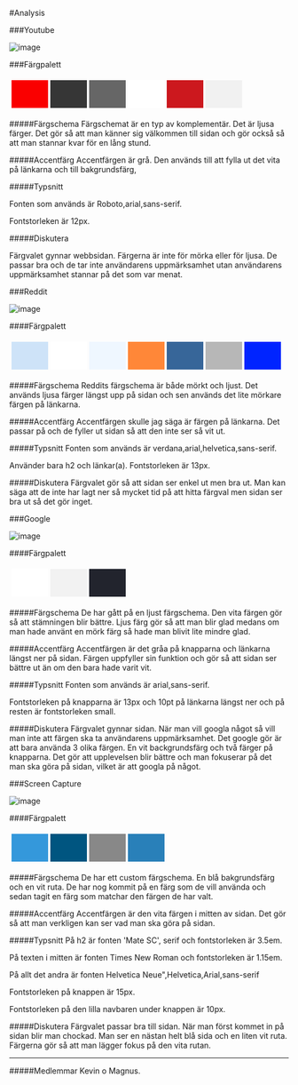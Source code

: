 #Analysis

###Youtube

<img class="youtube" src="img/youtube.png" alt="image">


###Färgpalett

<table style="border-spacing: 4px; border-collapse: separate;">
<tbody><tr>
<td style="height: 50px; width: 50px; background-color: #FA0000">
</td><td style="height: 50px; width: 50px; background-color: #363636">
</td><td style="height: 50px; width: 50px; background-color: #666666">
</td><td style="height: 50px; width: 50px; background-color: #FFFFFF">
</td><td style="height: 50px; width: 50px; background-color: #CC181E">
</td><td style="height: 50px; width: 50px; background-color: #F1F1F1">


</td></tr>
</tbody></table>

#####Färgschema
Färgschemat är en typ av komplementär. Det är ljusa färger. Det gör så att man känner sig välkommen till sidan och gör också så att man stannar kvar för en lång stund.


#####Accentfärg
Accentfärgen är grå. Den används till att fylla ut det vita på länkarna och till bakgrundsfärg,
 
#####Typsnitt

Fonten som används är Roboto,arial,sans-serif. 

Fontstorleken är 12px.

#####Diskutera

Färgvalet gynnar webbsidan. Färgerna är inte för mörka eller för ljusa. De passar bra och de tar inte användarens uppmärksamhet utan användarens uppmärksamhet stannar på det som var menat.





###Reddit



<img class="reddit" src="img/reddit.png" alt="image">

####Färgpalett
<table style="border-spacing: 4px; border-collapse: separate;">
<tbody><tr>
<td style="height: 50px; width: 50px; background-color: #CEE3F8">
</td><td style="height: 50px; width: 50px; background-color: #FFFFFF">
</td><td style="height: 50px; width: 50px; background-color: #EFF7FF">
</td><td style="height: 50px; width: 50px; background-color: #FF8738">
</td><td style="height: 50px; width: 50px; background-color: #376699">
</td><td style="height: 50px; width: 50px; background-color: #B7B7B7">
</td><td style="height: 50px; width: 50px; background-color: #0024FF">
</td></tr>
</tbody></table>

#####Färgschema
Reddits färgschema är både mörkt och ljust. Det används ljusa färger längst upp på sidan och sen används det lite mörkare färgen på länkarna.

#####Accentfärg
Accentfärgen skulle jag säga är färgen på länkarna. Det passar på och de fyller ut sidan så att den inte ser så vit ut.

 
#####Typsnitt
Fonten som används är verdana,arial,helvetica,sans-serif.

Använder bara h2 och länkar(a). Fontstorleken är 13px.



#####Diskutera
Färgvalet gör så att sidan ser enkel ut men bra ut. Man kan säga att de inte har lagt ner så mycket tid på att hitta färgval men sidan ser bra ut så det gör inget.



###Google



<img class="google" src="img/google.png" alt="image">

####Färgpalett

<table style="border-spacing: 4px; border-collapse: separate;">
<tbody><tr>
<td style="height: 50px; width: 50px; background-color: #FFFFFF">
</td><td style="height: 50px; width: 50px; background-color: #F2F2F2">
</td><td style="height: 50px; width: 50px; background-color: #22242D">
</td></tr>
</tbody></table>

#####Färgschema
De har gått på en ljust färgschema. Den vita färgen gör så att stämningen blir bättre. Ljus färg gör så att man blir glad medans om man hade använt en mörk färg så hade man blivit lite mindre glad.

#####Accentfärg
Accentfärgen är det gråa på knapparna och länkarna längst ner på sidan. Färgen uppfyller sin funktion och gör så att sidan ser bättre ut än om den bara hade varit vit.

 
#####Typsnitt
Fonten som används är arial,sans-serif.

Fontstorleken på knapparna är 13px och 10pt på länkarna längst ner och på resten är fontstorleken small.


#####Diskutera
Färgvalet gynnar sidan. När man vill googla något så vill man inte att färgen ska ta användarens uppmärksamhet. Det google gör är att bara använda 3 olika färgen. En vit backgrundsfärg och två färger på knapparna. Det gör att upplevelsen blir bättre och man fokuserar på det man ska göra på sidan, vilket är att googla på något. 



###Screen Capture

<img class="screenC" src="img/screenC.png" alt="image">


####Färgpalett
<table style="border-spacing: 4px; border-collapse: separate;">
<tbody><tr>
<td style="height: 50px; width: 50px; background-color: #3498DB">
</td><td style="height: 50px; width: 50px; background-color: #005580">
</td><td style="height: 50px; width: 50px; background-color: #888">
</td><td style="height: 50px; width: 50px; background-color: #2980B9">
</td><td style="height: 50px; width: 50px; background-color: #FDFDFD">
</td></tr>
</tbody></table>


#####Färgschema
De har ett custom färgschema. En blå bakgrundsfärg och en vit ruta. De har nog kommit på en färg som de vill använda och sedan tagit en färg som matchar den färgen de har valt.

#####Accentfärg
Accentfärgen är den vita färgen i mitten av sidan. Det gör så att man verkligen kan ser vad man ska göra på sidan.

 
#####Typsnitt
På h2 är fonten 'Mate SC', serif och fontstorleken är 3.5em.

På texten i mitten är fonten Times New Roman och fontstorleken är 1.15em. 

På allt det andra är fonten Helvetica Neue",Helvetica,Arial,sans-serif

Fontstorleken på knappen är 15px.

Fontstorleken på den lilla navbaren under knappen är 10px.


#####Diskutera
Färgvalet passar bra till sidan. När man först kommet in på sidan blir man chockad. Man ser en nästan helt blå sida och en liten vit ruta. Färgerna gör så att man lägger fokus på den vita rutan.


<hr/>  

#####Medlemmar
Kevin o Magnus.